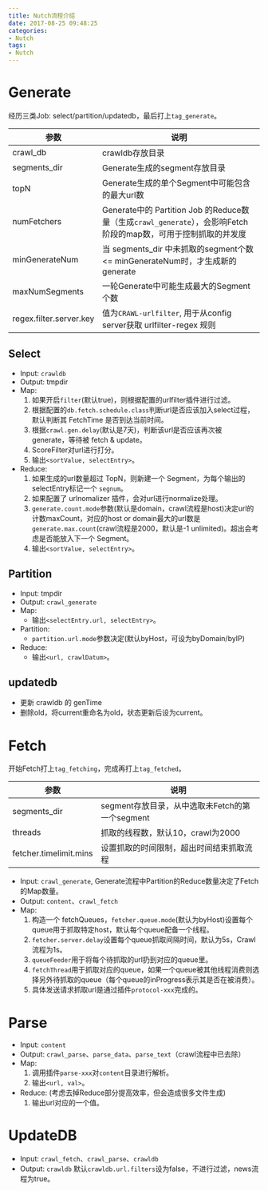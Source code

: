 ```yaml
---
title: Nutch流程介绍
date: 2017-08-25 09:48:25
categories:
- Nutch
tags:
- Nutch
---
```


# Generate
经历三类Job: select/partition/updatedb，最后打上`tag_generate`。

| 参数  | 说明 |
| ----- | -------- |
| crawl_db | crawldb存放目录 |
| segments_dir | Generate生成的segment存放目录 | 
| topN | Generate生成的单个Segment中可能包含的最大url数 |
| numFetchers | Generate中的 Partition Job 的Reduce数量（生成`crawl_generate`），会影响Fetch阶段的map数，可用于控制抓取的并发度 |
| minGenerateNum | 当 segments_dir 中未抓取的segment个数 <= minGenerateNum时，才生成新的generate |
| maxNumSegments | 一轮Generate中可能生成最大的Segment个数 |
| regex.filter.server.key | 值为`CRAWL-urlfilter`, 用于从config server获取 urlfilter-regex 规则|

## Select
- Input: `crawldb`
- Output: tmpdir
- Map: 
  1. 如果开启`filter`(默认true)，则根据配置的urlfilter插件进行过滤。
  2. 根据配置的`db.fetch.schedule.class`判断url是否应该加入select过程，默认判断其 FetchTime 是否到达当前时间。
  3. 根据`crawl.gen.delay`(默认是7天)，判断该url是否应该再次被 generate，等待被 fetch & update。
  4. ScoreFilter对url进行打分。
  5. 输出`<sortValue, selectEntry>`。
- Reduce:
  1. 如果生成的url数量超过 TopN，则新建一个 Segment，为每个输出的selectEntry标记一个 `segnum`。
  2. 如果配置了 urlnomalizer 插件，会对url进行normalize处理。
  3. `generate.count.mode`参数(默认是domain，crawl流程是host)决定url的计数maxCount，对应的host or domain最大的url数是`generate.max.count`(crawl流程是2000，默认是-1 unlimited)。超出会考虑是否能放入下一个 Segment。
  4. 输出`<sortValue, selectEntry>`。

## Partition
- Input: tmpdir
- Output: `crawl_generate`
- Map:
  * 输出`<selectEntry.url, selectEntry>`。
- Partition:
  * `partition.url.mode`参数决定(默认byHost，可设为byDomain/byIP)
- Reduce:
  * 输出`<url, crawlDatum>`。

## updatedb
- 更新 crawldb 的 genTime
- 删除old，将current重命名为old，状态更新后设为current。

# Fetch
开始Fetch打上`tag_fetching`，完成再打上`tag_fetched`。

| 参数  | 说明 |
| ----- | -------- |
| segments_dir | segment存放目录，从中选取未Fetch的第一个segment | 
| threads | 抓取的线程数，默认10，crawl为2000 |
| fetcher.timelimit.mins | 设置抓取的时间限制，超出时间结束抓取流程 |

- Input: `crawl_generate`, Generate流程中Partition的Reduce数量决定了Fetch的Map数量。
- Output: `content`、`crawl_fetch`
- Map:
  1. 构造一个 fetchQueues，`fetcher.queue.mode`(默认为byHost)设置每个queue用于抓取特定host，默认每个queue配备一个线程。
  2. `fetcher.server.delay`设置每个queue抓取间隔时间，默认为5s，Crawl流程为1s。
  3. `queueFeeder`用于将每个待抓取的url扔到对应的queue里。
  4. `fetchThread`用于抓取对应的queue，如果一个queue被其他线程消费则选择另外待抓取的queue（每个queue的inProgress表示其是否在被消费）。
  5. 具体发送请求抓取url是通过插件`protocol-xxx`完成的。


# Parse
- Input: `content`
- Output: `crawl_parse`、`parse_data`、`parse_text`（crawl流程中已去除）
- Map:
   1. 调用插件`parse-xxx`对`content`目录进行解析。
   2. 输出`<url, val>`。
- Reduce: (考虑去掉Reduce部分提高效率，但会造成很多文件生成)
   1. 输出url对应的一个值。

# UpdateDB
- Input: `crawl_fetch`、`crawl_parse`、`crawldb`
- Output: `crawldb`
默认`crawldb.url.filters`设为false，不进行过滤，news流程为true。
